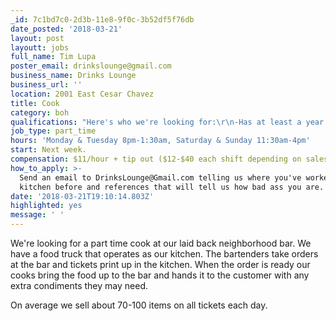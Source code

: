 ```yaml
---
_id: 7c1bd7c0-2d3b-11e8-9f0c-3b52df5f76db
date_posted: '2018-03-21'
layout: post
layoutt: jobs
full_name: Tim Lupa
poster_email: drinkslounge@gmail.com
business_name: Drinks Lounge
business_url: ''
location: 2001 East Cesar Chavez
title: Cook
category: boh
qualifications: "Here's who we're looking for:\r\n-Has at least a year in the kitchen\r\n-Can run the kitchen solo\r\n-Can balance prep work with filling orders on the flat top and frier\r\n-Can prep on the fly when we get a pop and run out of things\r\n-Doesn't freak the fuck out when there are 10 tickets \r\n-Smiles when handing off food to a customer or bartender"
job_type: part_time
hours: 'Monday & Tuesday 8pm-1:30am, Saturday & Sunday 11:30am-4pm'
start: Next week.
compensation: $11/hour + tip out ($12-$40 each shift depending on sales)
how_to_apply: >-
  Send an email to DrinksLounge@Gmail.com telling us where you've worked in the
  kitchen before and references that will tell us how bad ass you are.
date: '2018-03-21T19:10:14.803Z'
highlighted: yes
message: ' '
---
```

We're looking for a part time cook at our laid back neighborhood bar. We have a food truck that operates as our kitchen. The bartenders take orders at the bar and tickets print up in the kitchen. When the order is ready our cooks bring the food up to the bar and hands it to the customer with any extra condiments they may need. 

On average we sell about 70-100 items on all tickets each day.

